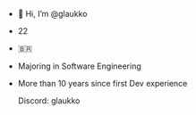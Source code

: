 - 👋 Hi, I’m @glaukko
- 22
- 🇧🇷
- Majoring in Software Engineering
- More than 10 years since first Dev experience

  Discord: glaukko

<!---
glaukko/glaukko is a ✨ special ✨ repository because its `README.md` (this file) appears on your GitHub profile.
You can click the Preview link to take a look at your changes.
--->
